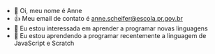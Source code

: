 - 👋 Oi, meu nome é Anne 
- :+1: Meu email de contato é anne.scheifer@escola.pr.gov.br
- 👀 Eu estou interessada em aprender a programar novas linguagens 
- 🌱 Eu estou aprendendo a programar recentemente a linguagem de JavaScript e Scratch 

<!---
anne-cath22/anne-cath22 is a ✨ special ✨ repository because its `README.md` (this file) appears on your GitHub profile.
You can click the Preview link to take a look at your changes.
--->
